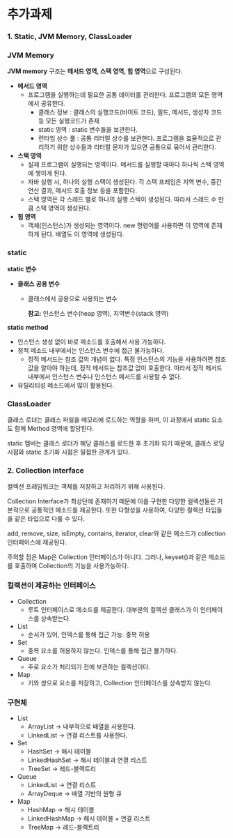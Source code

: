 # 추가과제

### 1. Static, JVM Memory, ClassLoader

### JVM Memory

**JVM memory** 구조는 **메서드 영역, 스택 영역, 힙 영역**으로 구성된다.

- **메서드 영역**
    - 프로그램을 실행하는데 필요한 공통 데이터를 관리한다. 프로그램의 모든 영역에서 공유한다.
        - 클래스 정보 : 클래스의 실행코드(바이트 코드), 필드, 메서드, 생성자 코드 등 모든 실행코드가 존재
        - static 영역 : static 변수들을 보관한다.
        - 런타임 상수 풀 : 공통 리터럴 상수를 보관한다. 프로그램을 효율적으로 관리하기 위한 상수들과 리터럴 문자가 있으면 공통으로 묶어서 관리한다.
- **스택 영역**
    - 실제 프로그램이 실행되는 영역이다. 메서드를 실행할 때마다 하나씩 스택 영역에 쌓이게 된다.
    - 자바 실행 시, 하나의 실행 스택이 생성된다. 각 스택 프레임은 지역 변수, 중간 연산 결과, 메서드 호출 정보 등을 포함한다.
    - 스택 영역은 각 스레드 별로 하나의 실행 스택이 생성된다. 따라서 스레드 수 만큼 스택 영역이 생성된다.
- **힙 영역**
    - 객체(인스턴스)가 생성되는 영역이다. new 명령어를 사용하면 이 영역에 존재하게 된다. 배열도 이 영역에 생성된다.

### static

**static 변수**

- **클래스 공용 변수**
    - 클래스에서 공용으로 사용되는 변수

      **참고:**  인스턴스 변수(heap 영역), 지역변수(stack 영역)


**static method**

- 인스턴스 생성 없이 바로 메소드를 호출해서 사용 가능하다.
- 정적 메소드 내부에서는 인스턴스 변수에 접근 불가능하다.
    - 정적 메서드는 참조 값의 개념이 없다. 특정 인스턴스의 기능을 사용하려면 참조 값을 알아야 하는데, 정적 메서드는 참조값 없이 호출한다. 따라서 정적 메서드 내부에서 인스턴스 변수나 인스턴스 메서드를 사용할 수 없다.
- 유틸리티성 메소드에서 많이 활용된다.

### ClassLoader

클래스 로더는 클래스 파일을 메모리에 로드하는 역할을 하며, 이 과정에서 static 요소도 함께 Method 영역에 할당된다.

static 맴버는 클래스 로더가 해당 클래스를 로드한 후 초기화 되기 때문에, 클래스 로딩 시점와 static 초기화 시점은 밀접한 관계가 있다.

### 2. Collection interface

컬렉션 프레임워크는 객체를 저장하고 처리하기 위해 사용된다.

Collection Interface가 최상단에 존재하기 때문에 이를 구현한 다양한 컬렉션들은 기본적으로 공통적인 메소드를 제공한다. 또한 다형성을 사용하여, 다양한 컬렉션 타입들을 같은 타입으로 다룰 수 있다.

add, remove, size, isEmpty, contains, iterator, clear와 같은 메소드가 collection 인터페이스에 제공된다.

주의할 점은 Map은 Collection 인터페이스가 아니다. 그러나, keyset()과 같은 메소드를 호출하여 Collection의 기능을 사용가능하다.

### **컬렉션이 제공하는 인터페이스**

- Collection
    - 루트 인터페이스로 메소드를 제공한다. 대부분의 컬렉션 클래스가 이 인터페이스를 상속받는다.
- List
    - 순서가 있어, 인덱스를 통해 접근 가능. 중복 허용
- Set
    - 중복 요소를 허용하지 않는다. 인덱스를 통해 접근 불가하다.
- Queue
    - 주로 요소가 처리되기 전에 보관하는 컬렉션이다.
- Map
    - 키와 쌍으로 요소를 저장하고, Collection 인터페이스를 상속받지 않는다.

### 구현체

- List
    - ArrayList → 내부적으로 배열을 사용한다.
    - LinkedList → 연결 리스트를 사용한다.
- Set
    - HashSet → 해시 테이블
    - LinkedHashSet → 해시 테이블과 연결 리스트
    - TreeSet → 레드-블랙트리
- Queue
    - LinkedList → 연결 리스트
    - ArrayDeque → 배열 기반의 원형 큐
- Map
    - HashMap → 해시 테이블
    - LinkedHashMap → 해시 테이블 + 연결 리스트
    - TreeMap → 레드-블랙트리